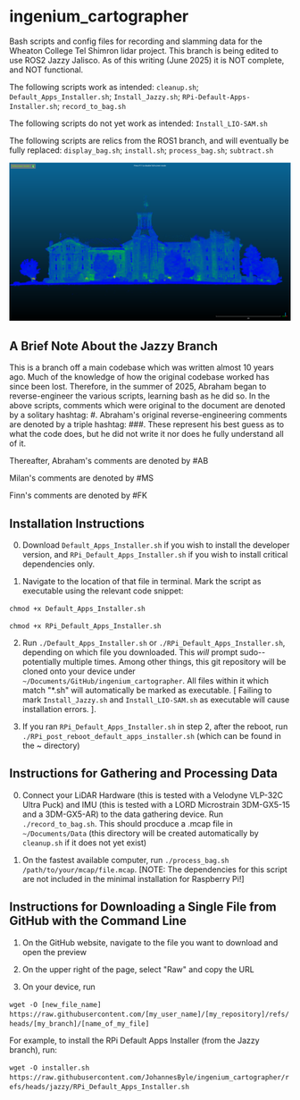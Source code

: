 # ingenium_cartographer

Bash scripts and config files for recording and slamming data for the Wheaton College Tel Shimron lidar project. This branch is being edited to use ROS2 Jazzy Jalisco. As of this writing (June 2025) it is NOT complete, and NOT functional.

The following scripts work as intended: `cleanup.sh`; `Default_Apps_Installer.sh`; `Install_Jazzy.sh`; `RPi-Default-Apps-Installer.sh`; `record_to_bag.sh`

The following scripts do not yet work as intended:
`Install_LIO-SAM.sh`

The following scripts are relics from the ROS1 branch, and will eventually be fully replaced: `display_bag.sh`; `install.sh`; `process_bag.sh`; `subtract.sh`

![Screenshot](blanchard.png)

## A Brief Note About the Jazzy Branch

This is a branch off a main codebase which was written almost 10 years ago. Much of the knowledge of how the original codebase worked has since been lost. Therefore, in the summer of 2025, Abraham began to reverse-engineer the various scripts, learning bash as he did so. In the above scripts, comments which were original to the document are denoted by a solitary hashtag: #.
Abraham's original reverse-engineering comments are denoted by a triple hashtag: ###. These represent his best guess as to what the code does, but he did not write it nor does he fully understand all of it.

Thereafter, Abraham's comments are denoted by #AB

Milan's comments are denoted by #MS

Finn's comments are denoted by #FK

## Installation Instructions

0. Download `Default_Apps_Installer.sh` if you wish to install the developer version, and `RPi_Default_Apps_Installer.sh` if you wish to install critical dependencies only.

1. Navigate to the location of that file in terminal. Mark the script as executable using the relevant code snippet:

`chmod +x Default_Apps_Installer.sh`

`chmod +x RPi_Default_Apps_Installer.sh`

2. Run `./Default_Apps_Installer.sh` or `./RPi_Default_Apps_Installer.sh`, depending on which file you downloaded. This *will* prompt sudo--potentially multiple times. Among other things, this git repository will be cloned onto your device under `~/Documents/GitHub/ingenium_cartographer`. All files within it which match "\*.sh" will automatically be marked as executable. [ Failing to mark `Install_Jazzy.sh` and `Install_LIO-SAM.sh` as executable will cause installation errors. ].

3. If you ran `RPi_Default_Apps_Installer.sh` in step 2, after the reboot, run `./RPi_post_reboot_default_apps_installer.sh` (which can be found in the ~ directory)

## Instructions for Gathering and Processing Data

0. Connect your LiDAR Hardware (this is tested with a Velodyne VLP-32C Ultra Puck) and IMU (this is tested with a LORD Microstrain 3DM-GX5-15 and a 3DM-GX5-AR) to the data gathering device. Run `./record_to_bag.sh`. This should procduce a .mcap file in `~/Documents/Data` (this directory will be created automatically by `cleanup.sh` if it does not yet exist)

1. On the fastest available computer, run `./process_bag.sh /path/to/your/mcap/file.mcap`. [NOTE: The dependencies for this script are not included in the minimal installation for Raspberry Pi!]



## Instructions for Downloading a Single File from GitHub with the Command Line

1. On the GitHub website, navigate to the file you want to download and open the preview

2. On the upper right of the page, select "Raw" and copy the URL

3. On your device, run

`wget -O [new_file_name] https://raw.githubusercontent.com/[my_user_name]/[my_repository]/refs/heads/[my_branch]/[name_of_my_file]`

For example, to install the RPi Default Apps Installer (from the Jazzy branch), run:

`wget -O installer.sh https://raw.githubusercontent.com/JohannesByle/ingenium_cartographer/refs/heads/jazzy/RPi_Default_Apps_Installer.sh`
